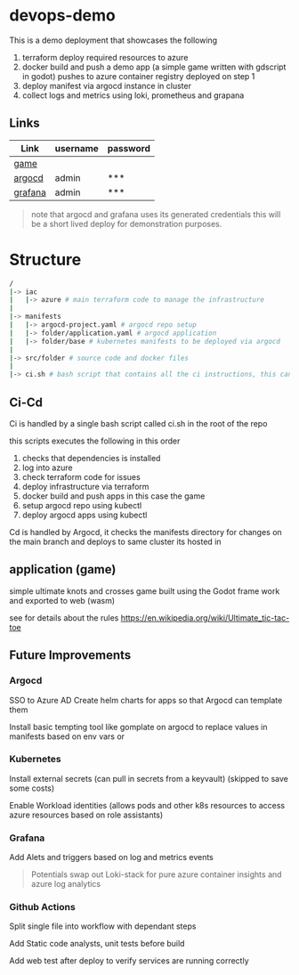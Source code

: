 # devops-demo

This is a demo deployment that showcases the following

1. terraform deploy required resources to azure
2. docker build and push a demo app (a simple game written with gdscript in godot) pushes to azure container registry deployed on step 1
3. deploy manifest via argocd instance in cluster
4. collect logs and metrics using loki, prometheus and grapana

## Links

|**Link**|**username**|**password**|
|---|---|---|
|[game](https://game.devops-demo.reinier.co.za/)|||
|[argocd](https://argocd.devops-demo.reinier.co.za/)|admin|***|
|[grafana](https://grafana.devops-demo.reinier.co.za/login)|admin|***|

> note that argocd and grafana uses its generated credentials this will be a short lived deploy for demonstration purposes.

# Structure

```bash
/
|-> iac
|   |-> azure # main terraform code to manage the infrastructure
|
|-> manifests
|   |-> argocd-project.yaml # argocd repo setup
|   |-> folder/application.yaml # argocd application
|   |-> folder/base # kubernetes manifests to be deployed via argocd
|
|-> src/folder # source code and docker files
|
|-> ci.sh # bash script that contains all the ci instructions, this can also be ran locally
```

## Ci-Cd

Ci is handled by a single bash script called ci.sh in the root of the repo

this scripts executes the following in this order

1. checks that dependencies is installed
2. log into azure
3. check terraform code for issues
4. deploy infrastructure via terraform
5. docker build and push apps in this case the game
6. setup argocd repo using kubectl
7. deploy argocd apps using kubectl

Cd is handled by Argocd, it checks the manifests directory for changes on the main branch and deploys to same cluster its hosted in

## application (game)

simple ultimate knots and crosses game built using the Godot frame work and exported to web (wasm)

see for details about the rules https://en.wikipedia.org/wiki/Ultimate_tic-tac-toe 

## Future Improvements

### Argocd

SSO to Azure AD
Create helm charts for apps so that Argocd can template them

Install basic tempting tool like gomplate on argocd to replace values in manifests based on env vars or 

### Kubernetes

Install external secrets (can pull in secrets from a keyvault) (skipped to save some costs)

Enable Workload identities (allows pods and other k8s resources to access azure resources based on role assistants)

### Grafana

Add Alets and triggers based on log and metrics events

> Potentials swap out Loki-stack for pure azure container insights and azure log analytics

### Github Actions

Split single file into workflow with dependant steps

Add Static code analysts, unit tests before build

Add web test after deploy to verify services are running correctly 

